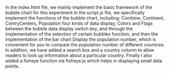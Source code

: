 In the index.html file, we mainly implement the basic framework of the bubble chart for this experiment.In the script.js file, we specifically implement the functions of the bubble chart, including: Combine, Continent, ContryCenters, Population four kinds of data display, Colors and Flags between the bubble data display switch key, and through the implementation of the selection of certain bubbles function, and then the implementation of the bar chart Display the population number, which is convenient for you to compare the population number of different countries. In addition, we have added a search box and a country column to allow readers to look up information about a particular country. Finally I also added a fisheye function via fisheye.js which helps in displaying small data points.
